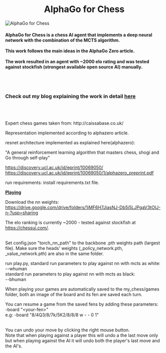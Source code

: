 <h1><center>AlphaGo for Chess</center></h1>
<img src="https://repository-images.githubusercontent.com/330721108/4e6591b3-851e-4658-aa95-43eb8054a519" alt="AlphaGo for Chess">
<br>
<h4>AlphaGo for Chess is a chess AI agent that implements a deep neural network with the combination of the MCTS algorithm. <br><br> This work follows the main ideas in the AlphaGo Zero article.<br><br>
The work resulted in an agent with ~2000 elo rating and was tested against stockfish (strongest available open source AI) manually.
</h4>
<br><br>
<b><h3>
Check out my blog explaining the work in detail  
<a href="https://wordpress.com/post/matanargaman.wordpress.com/191">here</a>

</h3></b>
<br><br><br>
Expert chess games taken from: http://caissabase.co.uk/

Representation implemented according to alphazero article.

resnet architecture implemented as explained here(alphazero):

"A general reinforcement learning algorithm that
masters chess, shogi and Go through self-play"

https://discovery.ucl.ac.uk/id/eprint/10069050/
https://discovery.ucl.ac.uk/id/eprint/10069050/1/alphazero_preprint.pdf

run requirements:
install requirements.txt file.

<b><u>Playing</u></b>

Download the nn weights:<br>
https://drive.google.com/drive/folders/1iMF6H7JiasNJ-Db5j5LJPgaV3tOIJ-n-?usp=sharing

The elo ranking is currently ~2000 - tested against stockfish at https://chessui.com/.

<br>Set config.json "torch_nn_path" to the backbone .pth weights path (largest file).
Make sure the heads' weights (_policy_network.pth, _value_network.pth)
are also in the same folder.

run play.py, standard run parameters to play against nn with mcts as white:<br>
--whuman<br>
standard run parameters to play against nn with mcts as black:<br>
--bhuman<br>

When playing your games are automatically saved to the my_chess/games folder, both an image of the board and its fen
are saved each turn.

You can resume a game from the saved fens by adding these parameters:<br>
-board  "&lt;your-fen&gt;"<br>
e.g:
-board  "8/4Q3/8/7k/5K2/8/8/8 w - - 0 1"


<br>You can undo your move by clicking the right mouse button. 
<br>Note that when playing against a player this will undo a the last move only but when
playing against the AI it will undo both the player's last move and the AI's.
